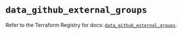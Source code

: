 # `data_github_external_groups`

Refer to the Terraform Registry for docs: [`data_github_external_groups`](https://registry.terraform.io/providers/integrations/github/6.7.0/docs/data-sources/external_groups).
